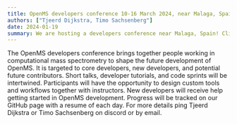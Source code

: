 ```yaml
---
title: OpenMS developers conference 10-16 March 2024, near Malaga, Spain
authors: ["Tjeerd Dijkstra, Timo Sachsenberg"]
date: 2024-01-19
summary: We are hosting a developers conference near Malaga, Spain! Click the header above for more information.
---
```


The OpenMS developers conference brings together people working in computational mass spectrometry to shape the future development of OpenMS. It is targeted to core developers, new developers, and potential future contributors. Short talks, developer tutorials, and code sprints will be intertwined. Participants will have the opportunity to design custom tools and workflows together with instructors. New developers will receive help getting started in OpenMS development. Progress will be tracked on our GitHub page with a resume of each day. For more details ping Tjeerd Dijkstra or Timo Sachsenberg on discord or by email.
